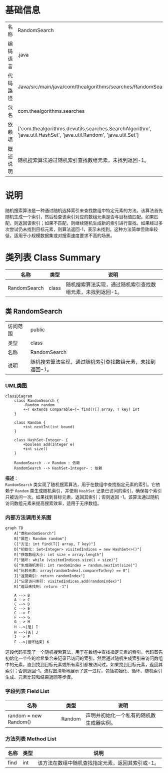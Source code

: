 # 基础信息

|      |      |
|------|------|
| 名称 | RandomSearch |
| 编码语言 | .java |
| 代码路径 | Java/src/main/java/com/thealgorithms/searches/RandomSearch.java |
| 包名 | com.thealgorithms.searches |
| 依赖项 | ['com.thealgorithms.devutils.searches.SearchAlgorithm', 'java.util.HashSet', 'java.util.Random', 'java.util.Set'] |
| 概述说明 | 随机搜索算法通过随机索引查找数组元素，未找到返回-1。 |

# 说明

随机搜索算法是一种通过随机选择索引来查找数组中特定元素的方法。该算法首先随机生成一个索引，然后检查该索引对应的数组元素是否与目标值匹配。如果匹配，则返回该索引；如果不匹配，则继续随机生成新的索引进行查找。如果经过多次尝试仍未找到目标元素，则算法返回-1，表示未找到。这种方法简单但效率较低，适用于小规模数据集或对搜索速度要求不高的场景。

# 类列表 Class Summary

| 名称   | 类型  | 说明 |
|-------|------|-------------|
| RandomSearch | class | 随机搜索算法实现，通过随机索引查找数组元素，未找到返回-1。 |



## 类 RandomSearch

|      |      |
|------|------|
| 访问范围 | public |
| 类型 | class |
| 名称 | RandomSearch |
| 说明 | 随机搜索算法实现，通过随机索引查找数组元素，未找到返回-1。 |


### UML类图

```mermaid
classDiagram
    class RandomSearch {
        -Random random
        +~T extends Comparable~T~ find(T[] array, T key) int
    }

    class Random {
        +int nextInt(int bound)
    }

    class HashSet~Integer~ {
        +boolean add(Integer e)
        +int size()
    }

    RandomSearch --> Random : 依赖
    RandomSearch --> HashSet~Integer~ : 依赖
```

**描述**：  
`RandomSearch` 类实现了随机搜索算法，用于在数组中查找指定元素的索引。它依赖于 `Random` 类生成随机索引，并使用 `HashSet` 记录已访问的索引，确保每个索引只被访问一次。如果找到目标元素，返回其索引；否则返回 -1。该算法通过随机访问数组元素来提高搜索效率，适用于无序数组。


### 内部方法调用关系图

```mermaid
graph TD
    A["类RandomSearch"]
    B["属性: Random random"]
    C["方法: int find(T[] array, T key)"]
    D["初始化: Set<Integer> visitedIndices = new HashSet<>()"]
    E["获取数组大小: int size = array.length"]
    F["循环: while (visitedIndices.size() < size)"]
    G["生成随机索引: int randomIndex = random.nextInt(size)"]
    H["比较元素: array[randomIndex].compareTo(key) == 0"]
    I["返回索引: return randomIndex"]
    J["记录访问索引: visitedIndices.add(randomIndex)"]
    K["返回未找到: return -1"]

    A --> B
    A --> C
    C --> D
    C --> E
    C --> F
    F --> G
    G --> H
    H -->|是| I
    H -->|否| J
    J --> F
    F -->|循环结束| K
```

这段代码实现了一个随机搜索算法，用于在数组中查找指定元素的索引。代码首先初始化一个空的哈希集合来记录已访问的索引，然后通过随机生成索引来访问数组中的元素，直到找到目标元素或所有索引都被访问过。如果找到目标元素，返回其索引；否则返回-1。流程图清晰地展示了这一过程，包括初始化、循环、随机索引生成、元素比较和结果返回等步骤。

### 字段列表 Field List

| 名称  | 类型  | 说明 |
|-------|-------|------|
| random = new Random() | Random | 声明并初始化一个私有的随机数生成器实例。 |

### 方法列表 Method List

| 名称  | 类型  | 说明 |
|-------|-------|------|
| find | int | 该方法在数组中随机查找指定元素，返回其索引或-1。 |




